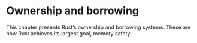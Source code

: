 # Ownership and borrowing

This chapter presents Rust’s ownership and borrowing systems. These are how
Rust achieves its largest goal, memory safety.
